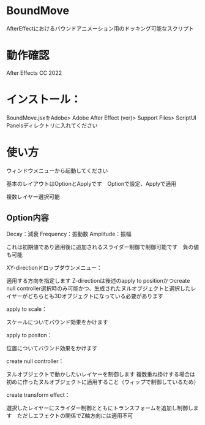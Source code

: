 # BoundMove

AfterEffectにおけるバウンドアニメーション用のドッキング可能なスクリプト

# 動作確認

After Effects CC 2022

# インストール：

BoundMove.jsxをAdobe> Adobe After Effect (ver)> Support Files> ScriptUI Panelsディレクトリに入れてください

# 使い方

ウィンドウメニューから起動してください

基本のレイアウトはOptionとApplyです　Optionで設定、Applyで適用

複数レイヤー選択可能

## Option内容

Decay：減衰
Frequency：振動数
Amplitude：振幅

これは初期値であり適用後に追加されるスライダー制御で制御可能です　負の値も可能

XY-directionドロップダウンメニュー：

適用する方向を指定します
Z-directionは後述のapply to positionかつcreate null controller選択時のみ可能かつ、生成されたヌルオブジェクトと選択したレイヤーがどちらとも3Dオブジェクトになっている必要があります

apply to scale：

スケールについてバウンド効果をかけます

apply to positon：

位置についてバウンド効果をかけます

create null controller：

ヌルオブジェクトで動かしたいレイヤーを制御します
複数重ね掛けする場合は初めに作ったヌルオブジェクトに適用すること（ウィップで制御しているため）

create transform effect：

選択したレイヤーにスライダー制御とともにトランスフォームを追加し制御します　ただしエフェクトの関係でZ軸方向には適用不可



